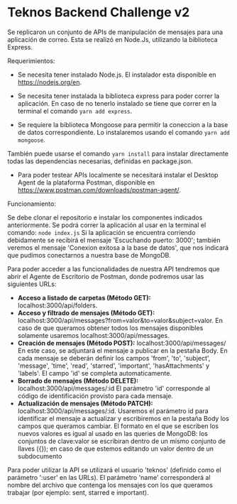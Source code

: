<h1>Teknos Backend Challenge v2</h1>

Se replicaron un conjunto de APIs de manipulación de mensajes para una aplicación de correo. Esta se realizó en Node.Js, utilizando la biblioteca Express.

Requerimientos:

* Se necesita tener instalado Node.js. El instalador esta disponible en https://nodejs.org/en.

* Se necesita tener instalada la biblioteca express para poder correr la aplicación. En caso de no tenerlo instalado se tiene que correr en la terminal el comando <code>yarn add express</code>.

* Se requiere la biblioteca Mongoose para permitir la coneccion a la base de datos correspondiente. Lo instalaremos usando el comando <code>yarn add mongoose</code>.

También puede usarse el comando <code>yarn install</code> para instalar directamente todas las dependencias necesarias, definidas en package.json.

* Para poder testear APIs localmente se necesitará instalar el Desktop Agent de la plataforma Postman, disponible en https://www.postman.com/downloads/postman-agent/.

Funcionamiento:

Se debe clonar el repositorio e instalar los componentes indicados anteriormente. Se podrá correr la aplicación al usar en la terminal el comando:
<code>node index.js</code>
Si la aplicación se encuentra corriendo debidamente se recibirá el mensaje 'Escuchando puerto: 3000'; también veremos el mensaje 'Conexion exitosa a la base de datos', que nos indicará que pudimos conectarnos a nuestra base de MongoDB.

Para poder acceder a las funcionalidades de nuestra API tendremos que abrir el Agente de Escritorio de Postman, donde podremos usar las siguientes URLs:

* <b>Acceso a listado de carpetas (Método GET):</b> localhost:3000/api/folders.
* <b>Acceso y filtrado de mensajes (Método GET):</b> localhost:3000/api/messages?from=valor&to=valor&subject=valor. 
En caso de que queramos obtener todos los mensajes disponibles solamente usaremos localhost:3000/api/messages.
* <b>Creación de mensajes (Método POST):</b> localhost:3000/api/messages/
En este caso, se adjuntará el mensaje a publicar en la pestaña Body. En cada mensaje se deberán definir los campos 'from', 'to', 'subject', 'message', 'time', 'read', 'starred', 'important', 'hasAttachments' y 'labels'. El campo 'id' se completa automaticamente.
* <b>Borrado de mensajes (Método DELETE):</b> localhost:3000/api/messages/:id
El parámetro 'id' corresponde al código de identificación provisto para cada mensaje.
* <b>Actualización de mensajes (Método PATCH):</b> localhost:3000/api/messages/:id. 
Usaremos el parámetro id para identificar el mensaje a actualizar y escribiremos en la pestaña Body los campos que queramos cambiar. El formato en el que se escriben los nuevos valores es igual al usado en las queries de MongoDB: los conjuntos de clave:valor se escribiran dentro de un mismo conjunto de llaves ({}); en caso de que estemos editando un valor dentro de un subdocumento

Para poder utilizar la API se utilizará el usuario 'teknos' (definido como el parámetro ':user' en las URLs). El parámetro 'name' corresponderá al nombre del archivo que contenga los mensajes con los que queramos trabajar (por ejemplo: sent, starred e important).